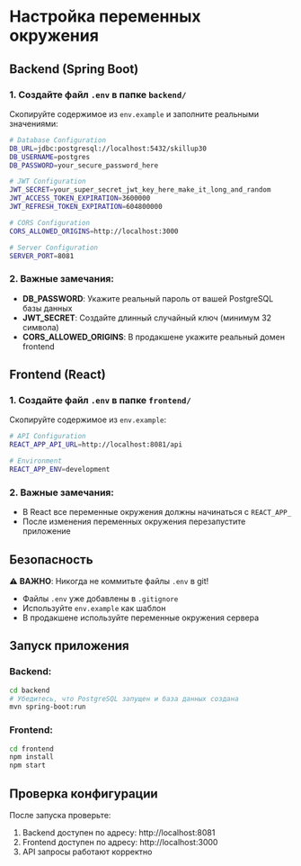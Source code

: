 # Настройка переменных окружения

## Backend (Spring Boot)

### 1. Создайте файл `.env` в папке `backend/`

Скопируйте содержимое из `env.example` и заполните реальными значениями:

```bash
# Database Configuration
DB_URL=jdbc:postgresql://localhost:5432/skillup30
DB_USERNAME=postgres
DB_PASSWORD=your_secure_password_here

# JWT Configuration
JWT_SECRET=your_super_secret_jwt_key_here_make_it_long_and_random
JWT_ACCESS_TOKEN_EXPIRATION=3600000
JWT_REFRESH_TOKEN_EXPIRATION=604800000

# CORS Configuration
CORS_ALLOWED_ORIGINS=http://localhost:3000

# Server Configuration
SERVER_PORT=8081
```

### 2. Важные замечания:

- **DB_PASSWORD**: Укажите реальный пароль от вашей PostgreSQL базы данных
- **JWT_SECRET**: Создайте длинный случайный ключ (минимум 32 символа)
- **CORS_ALLOWED_ORIGINS**: В продакшене укажите реальный домен frontend

## Frontend (React)

### 1. Создайте файл `.env` в папке `frontend/`

Скопируйте содержимое из `env.example`:

```bash
# API Configuration
REACT_APP_API_URL=http://localhost:8081/api

# Environment
REACT_APP_ENV=development
```

### 2. Важные замечания:

- В React все переменные окружения должны начинаться с `REACT_APP_`
- После изменения переменных окружения перезапустите приложение

## Безопасность

⚠️ **ВАЖНО**: Никогда не коммитьте файлы `.env` в git!

- Файлы `.env` уже добавлены в `.gitignore`
- Используйте `env.example` как шаблон
- В продакшене используйте переменные окружения сервера

## Запуск приложения

### Backend:
```bash
cd backend
# Убедитесь, что PostgreSQL запущен и база данных создана
mvn spring-boot:run
```

### Frontend:
```bash
cd frontend
npm install
npm start
```

## Проверка конфигурации

После запуска проверьте:
1. Backend доступен по адресу: http://localhost:8081
2. Frontend доступен по адресу: http://localhost:3000
3. API запросы работают корректно 